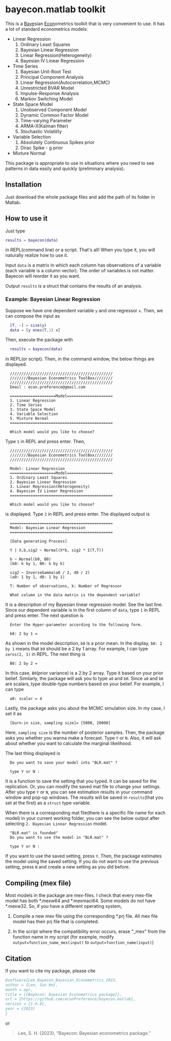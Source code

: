 # bayecon.matlab toolkit

This is a <u>Baye</u>sian <u>Econ</u>ometrics toolkit that is very convenient to use. It has a lot of standard econometrics models:

- Linear Regression
  1. Ordinary Least Squares
  2. Bayesian Linear Regression
  3. Linear Regression(Heterogeneity)
  4. Bayesian IV Linear Regression
- Time Series
  1. Bayesian Unit-Root Test
  2. Principal Component Analysis
  3. Linear Regression(Autocorrelation,MCMC)
  4. Unrestricted BVAR Model
  5. Impulse-Response Analysis
  6. Markov Switching Model
- State Space Model
  1. Unobserved Component Model
  2. Dynamic Common Factor Model
  3. Time-varying Parameter
  4. ARMA-X(Kalman filter)
  5. Stochastic Volatility
- Variable Selection
  1. Absolutely Continuous Spikes prior
  2. Dirac Spike - g prior
- Mixture Normal

This package is appropriate to use in situations where you need to see patterns in data easily and quickly (preliminary analysis).

## Installation

Just download the whole package files and add the path of its folder in Matlab.

## How to use it

Just type

```matlab
results = bayecon(data)
```

in REPL(command line) or a script. That's all! When you type it, you will naturally realize how to use it.

Input `data` is a matrix in which each column has observations of a variable (each variable is a column vector). The order of variables is not matter. Bayecon will reorder it as you want.

Output `results` is a struct that contains the results of an analysis.

### Example: Bayesian Linear Regression

Suppose we have one dependent variable `y` and one regressor `x`. Then, we can compose the input as

```matlab
  [T, ~] = size(y)
  data = [y ones(T,1) x]
```

Then, execute the package with

```matlab
  results = bayecon(data)
```

in REPL(or script). Then, in the command window, the below things are displayed.

```
  /////////////////////////////////////////////
  ////////Bayesian Econometrics ToolBox////////
  /////////////////////////////////////////////
  Email : econ.preference@gmail.com

  ====================Model====================
  1. Linear Regression
  2. Time Series
  3. State Space Model
  4. Variable Selection
  5. Mixture Normal
  =============================================

  Which model would you like to choose?
```

Type `1` in REPL and press enter. Then,

```
  /////////////////////////////////////////////
  ////////Bayesian Econometrics ToolBox////////
  /////////////////////////////////////////////

  Model: Linear Regression
  ====================Model====================
  1. Ordinary Least Squares
  2. Bayesian Linear Regression
  3. Linear Regression(Heterogeneity)
  4. Bayesian IV Linear Regression
  =============================================

  Which model would you like to choose?
```

is displayed. Type `2` in REPL and press enter. The displayed output is

```
  =============================================
  Model: Bayesian Linear Regression
  =============================================

  [Data generating Process]

  Y | X,b,sig2 ~ Normal(X*b, sig2 * I(T,T))

  b ~ Normal(b0, B0)
  (b0: k by 1, B0: k by k)

  sig2 ~ InverseGamma(a0 / 2, d0 / 2)
  (a0: 1 by 1, d0: 1 by 1)

  T: Number of observations, k: Number of Regressor

  What column in the data matrix is the dependent variable?
```

It is a description of my Bayesian linear regression model. See the last line. Since our dependent variable is in the first column of `data`, type `1` in REPL and press enter. The next question is

```
  Enter the Hyper-parameter according to the following form.

  b0: 2 by 1 =
```

As shown in the model description, `b0` is a prior mean. In the display, `b0: 2 by 1` means that `b0` should be a 2 by 1 array. For example, I can type `zeros(2, 1)` in REPL. The next thing is

```
  B0: 2 by 2 =
```

In this case, `B0`(prior variance) is a 2 by 2 array. Type it based on your prior belief. Similarly, the package will ask you to type `a0` and `b0`. Since `a0` and `b0` are scalars, type double-type numbers based on your belief. For example, I can type

```
  a0: scalar = 4
```

Lastly, the package asks you about the MCMC simulation size. In my case, I set it as

```
  [burn-in size, sampling size]= [5000, 20000]
```

Here, `sampling size` is the number of posterior samples. Then, the package asks you whether you wanna make a forecast. Type `Y` or `N`. Also, it will ask about whether you want to calculate the marginal likelihood.

The last thing displayed is

```
  Do you want to save your model into "BLR.mat" ?

  type Y or N :
```

It is a function to save the setting that you typed. It can be saved for the replication. Or, you can modify the saved mat file to change your settings. After you type `Y` or `N`, you can see estimation results in your command window and pop-up windows. The results will be saved in `results`(that you set at the first) as a `struct` type variable.

When there is a corresponding mat file(there is a specific file name for each model) in your current working folder, you can see the below output after selecting `2. Bayesian Linear Regression` model.

```
  "BLR.mat" is founded"
  Do you want to use the model in "BLR.mat" ?

  type Y or N :
```

If you want to use the saved setting, press `Y`. Then, the package estimates the model using the saved setting. If you do not want to use the previous setting, press `N` and create a new setting as you did before.

## Compiling (mex file)

Most models in the package are mex-files. I check that every mex-file model has both \*.mexw64 and \*.mexmaci64. Some models do not have \*.mexw32. So, if you have a different operating system,

1. Compile a new mex file using the corresponding \*.prj file. All mex file model has their prj file that is completed.

2. In the script where the compatibility error occurs, erase "\_mex" from the function name in my script (for example, modify `output=function_name_mex(input)` to `output=function_name(input)`)

## Citation

If you want to cite my package, please cite

```bibtex
@software{Lee_Bayecon_Bayesian_Econometrics_2023,
author = {Lee, Sun Ho},
month = apr,
title = {{Bayecon: Bayesian Econometrics package}},
url = {https://github.com/econPreference/bayecon.matlab},
version = {1.0.0},
year = {2023}
}
```

or

> Lee, S. H. (2023), “Bayecon: Bayesian econometrics package.”
